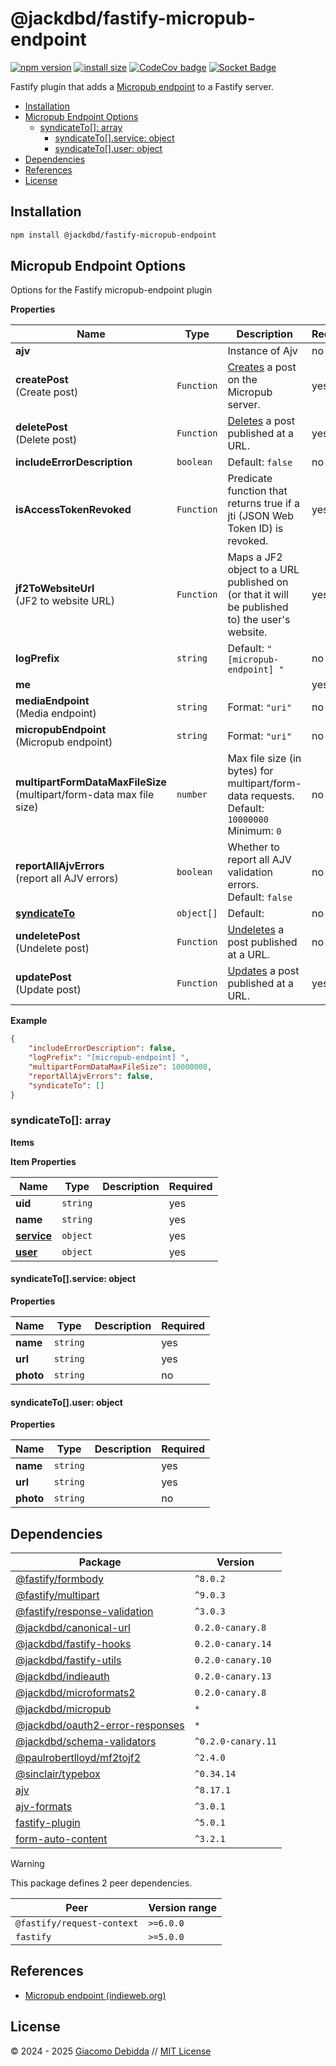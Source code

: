 # @jackdbd/fastify-micropub-endpoint

[![npm version](https://badge.fury.io/js/@jackdbd%2Ffastify-micropub-endpoint.svg)](https://badge.fury.io/js/@jackdbd%2Ffastify-micropub-endpoint)
[![install size](https://packagephobia.com/badge?p=@jackdbd/fastify-micropub-endpoint)](https://packagephobia.com/result?p=@jackdbd/fastify-micropub-endpoint)
[![CodeCov badge](https://codecov.io/gh/jackdbd/rapido/graph/badge.svg?token=BpFF8tmBYS)](https://app.codecov.io/gh/jackdbd/rapido?flags%5B0%5D=fastify-micropub-endpoint)
[![Socket Badge](https://socket.dev/api/badge/npm/package/@jackdbd/fastify-micropub-endpoint)](https://socket.dev/npm/package/@jackdbd/fastify-micropub-endpoint)

Fastify plugin that adds a [Micropub endpoint](https://www.w3.org/TR/micropub/) to a Fastify server.

- [Installation](#installation)
- [Micropub Endpoint Options](#micropub-endpoint-options)
  - [syndicateTo\[\]: array](#syndicateto-array)
    - [syndicateTo\[\]\.service: object](#syndicatetoservice-object)
    - [syndicateTo\[\]\.user: object](#syndicatetouser-object)
- [Dependencies](#dependencies)
- [References](#references)
- [License](#license)

## Installation

```sh
npm install @jackdbd/fastify-micropub-endpoint
```

## Micropub Endpoint Options

Options for the Fastify micropub-endpoint plugin

**Properties**

|Name|Type|Description|Required|
|----|----|-----------|--------|
|**ajv**||Instance of Ajv<br/>|no|
|**createPost**<br/>(Create post)|`Function`|[Creates](https://micropub.spec.indieweb.org/#create) a post on the Micropub server.<br/>|yes|
|**deletePost**<br/>(Delete post)|`Function`|[Deletes](https://micropub.spec.indieweb.org/#delete) a post published at a URL.<br/>|yes|
|**includeErrorDescription**|`boolean`|Default: `false`<br/>|no|
|**isAccessTokenRevoked**|`Function`|Predicate function that returns true if a jti (JSON Web Token ID) is revoked.<br/>|yes|
|**jf2ToWebsiteUrl**<br/>(JF2 to website URL)|`Function`|Maps a JF2 object to a URL published on (or that it will be published to) the user's website.<br/>|yes|
|**logPrefix**|`string`|Default: `"[micropub-endpoint] "`<br/>|no|
|**me**|||yes|
|**mediaEndpoint**<br/>(Media endpoint)|`string`|Format: `"uri"`<br/>|no|
|**micropubEndpoint**<br/>(Micropub endpoint)|`string`|Format: `"uri"`<br/>|no|
|**multipartFormDataMaxFileSize**<br/>(multipart/form\-data max file size)|`number`|Max file size (in bytes) for multipart/form-data requests.<br/>Default: `10000000`<br/>Minimum: `0`<br/>|no|
|**reportAllAjvErrors**<br/>(report all AJV errors)|`boolean`|Whether to report all AJV validation errors.<br/>Default: `false`<br/>|no|
|[**syndicateTo**](#syndicateto)|`object[]`|Default: <br/>|no|
|**undeletePost**<br/>(Undelete post)|`Function`|[Undeletes](https://micropub.spec.indieweb.org/#delete) a post published at a URL.<br/>|no|
|**updatePost**<br/>(Update post)|`Function`|[Updates](https://micropub.spec.indieweb.org/#update) a post published at a URL.<br/>|yes|

**Example**

```json
{
    "includeErrorDescription": false,
    "logPrefix": "[micropub-endpoint] ",
    "multipartFormDataMaxFileSize": 10000000,
    "reportAllAjvErrors": false,
    "syndicateTo": []
}
```

<a name="syndicateto"></a>
### syndicateTo\[\]: array

**Items**

**Item Properties**

|Name|Type|Description|Required|
|----|----|-----------|--------|
|**uid**|`string`||yes|
|**name**|`string`||yes|
|[**service**](#syndicatetoservice)|`object`||yes|
|[**user**](#syndicatetouser)|`object`||yes|

<a name="syndicatetoservice"></a>
#### syndicateTo\[\]\.service: object

**Properties**

|Name|Type|Description|Required|
|----|----|-----------|--------|
|**name**|`string`||yes|
|**url**|`string`||yes|
|**photo**|`string`||no|

<a name="syndicatetouser"></a>
#### syndicateTo\[\]\.user: object

**Properties**

|Name|Type|Description|Required|
|----|----|-----------|--------|
|**name**|`string`||yes|
|**url**|`string`||yes|
|**photo**|`string`||no|

## Dependencies

| Package | Version |
|---|---|
| [@fastify/formbody](https://www.npmjs.com/package/@fastify/formbody) | `^8.0.2` |
| [@fastify/multipart](https://www.npmjs.com/package/@fastify/multipart) | `^9.0.3` |
| [@fastify/response-validation](https://www.npmjs.com/package/@fastify/response-validation) | `^3.0.3` |
| [@jackdbd/canonical-url](https://www.npmjs.com/package/@jackdbd/canonical-url) | `0.2.0-canary.8` |
| [@jackdbd/fastify-hooks](https://www.npmjs.com/package/@jackdbd/fastify-hooks) | `0.2.0-canary.14` |
| [@jackdbd/fastify-utils](https://www.npmjs.com/package/@jackdbd/fastify-utils) | `0.2.0-canary.10` |
| [@jackdbd/indieauth](https://www.npmjs.com/package/@jackdbd/indieauth) | `0.2.0-canary.13` |
| [@jackdbd/microformats2](https://www.npmjs.com/package/@jackdbd/microformats2) | `0.2.0-canary.8` |
| [@jackdbd/micropub](https://www.npmjs.com/package/@jackdbd/micropub) | `*` |
| [@jackdbd/oauth2-error-responses](https://www.npmjs.com/package/@jackdbd/oauth2-error-responses) | `*` |
| [@jackdbd/schema-validators](https://www.npmjs.com/package/@jackdbd/schema-validators) | `^0.2.0-canary.11` |
| [@paulrobertlloyd/mf2tojf2](https://www.npmjs.com/package/@paulrobertlloyd/mf2tojf2) | `^2.4.0` |
| [@sinclair/typebox](https://www.npmjs.com/package/@sinclair/typebox) | `^0.34.14` |
| [ajv](https://www.npmjs.com/package/ajv) | `^8.17.1` |
| [ajv-formats](https://www.npmjs.com/package/ajv-formats) | `^3.0.1` |
| [fastify-plugin](https://www.npmjs.com/package/fastify-plugin) | `^5.0.1` |
| [form-auto-content](https://www.npmjs.com/package/form-auto-content) | `^3.2.1` |

> [!WARNING]
> This package defines 2 peer dependencies.

| Peer | Version range |
|---|---|
| `@fastify/request-context` | `>=6.0.0` |
| `fastify` | `>=5.0.0` |

## References

- [Micropub endpoint (indieweb.org)](https://indieweb.org/micropub-endpoint)

## License

&copy; 2024 - 2025 [Giacomo Debidda](https://www.giacomodebidda.com/) // [MIT License](https://spdx.org/licenses/MIT.html)
